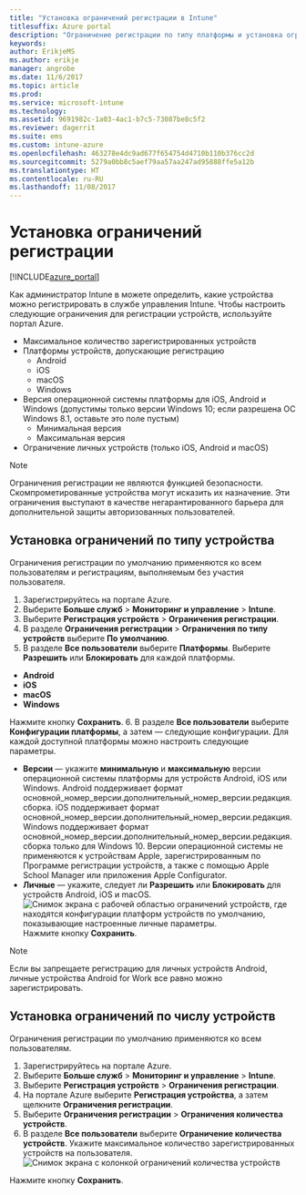 ```yaml
---
title: "Установка ограничений регистрации в Intune"
titlesuffix: Azure portal
description: "Ограничение регистрации по типу платформы и установка ограничения на регистрацию устройств в Intune. \""
keywords: 
author: ErikjeMS
ms.author: erikje
manager: angrobe
ms.date: 11/6/2017
ms.topic: article
ms.prod: 
ms.service: microsoft-intune
ms.technology: 
ms.assetid: 9691982c-1a03-4ac1-b7c5-73087be8c5f2
ms.reviewer: dagerrit
ms.suite: ems
ms.custom: intune-azure
ms.openlocfilehash: 463278e4dc9ad677f654754d4710b110b376cc2d
ms.sourcegitcommit: 5279a0bb8c5aef79aa57aa247ad95888ffe5a12b
ms.translationtype: HT
ms.contentlocale: ru-RU
ms.lasthandoff: 11/08/2017
---
```

# <a name="set-enrollment-restrictions"></a>Установка ограничений регистрации

[!INCLUDE[azure_portal](./includes/azure_portal.md)]

Как администратор Intune в можете определить, какие устройства можно регистрировать в службе управления Intune. Чтобы настроить следующие ограничения для регистрации устройств, используйте портал Azure.

- Максимальное количество зарегистрированных устройств
- Платформы устройств, допускающие регистрацию
  - Android
  - iOS
  - macOS
  - Windows
- Версия операционной системы платформы для iOS, Android и Windows (допустимы только версии Windows 10; если разрешена ОС Windows 8.1, оставьте это поле пустым)
  - Минимальная версия
  - Максимальная версия
- Ограничение личных устройств (только iOS, Android и macOS)

>[!NOTE]
>Ограничения регистрации не являются функцией безопасности. Скомпрометированные устройства могут исказить их назначение. Эти ограничения выступают в качестве негарантированного барьера для дополнительной защиты авторизованных пользователей.

## <a name="set-device-type-restrictions"></a>Установка ограничений по типу устройства
Ограничения регистрации по умолчанию применяются ко всем пользователям и регистрациям, выполняемым без участия пользователя.
1. Зарегистрируйтесь на портале Azure.
2. Выберите **Больше служб** > **Мониторинг и управление** > **Intune**.
3. Выберите **Регистрация устройств** > **Ограничения регистрации**.
4. В разделе **Ограничения регистрации** > **Ограничения по типу устройств** выберите **По умолчанию**.
5. В разделе **Все пользователи** выберите **Платформы**. Выберите **Разрешить** или **Блокировать** для каждой платформы.
  - **Android**
  - **iOS**
  - **macOS**
  - **Windows**

  Нажмите кнопку **Сохранить**.
6. В разделе **Все пользователи** выберите **Конфигурации платформы**, а затем — следующие конфигурации. Для каждой доступной платформы можно настроить следующие параметры.
  - **Версии** — укажите **минимальную** и **максимальную** версии операционной системы платформы для устройств Android, iOS или Windows. Android поддерживает формат основной_номер_версии.дополнительный_номер_версии.редакция.сборка. iOS поддерживает формат основной_номер_версии.дополнительный_номер_версии.редакция. Windows поддерживает формат основной_номер_версии.дополнительный_номер_версии.редакция.сборка только для Windows 10. Версии операционной системы не применяются к устройствам Apple, зарегистрированным по Программе регистрации устройств, а также с помощью Apple School Manager или приложения Apple Configurator. 
  - **Личные** — укажите, следует ли **Разрешить** или **Блокировать** для устройств Android, iOS и macOS.
  ![Снимок экрана с рабочей областью ограничений устройств, где находятся конфигурации платформ устройств по умолчанию, показывающие настроенные личные параметры.](media/device-restrictions-platform-configurations.png)
  Нажмите кнопку **Сохранить**.

>[!NOTE]
>Если вы запрещаете регистрацию для личных устройств Android, личные устройства Android for Work все равно можно зарегистрировать.

## <a name="set-device-limit-restrictions"></a>Установка ограничений по числу устройств
Ограничения регистрации по умолчанию применяются ко всем пользователям.
1. Зарегистрируйтесь на портале Azure.
2. Выберите **Больше служб** > **Мониторинг и управление** > **Intune**.
3. Выберите **Регистрация устройств** > **Ограничения регистрации**.
4. На портале Azure выберите **Регистрация устройства**, а затем щелкните **Ограничения регистрации**.
5. Выберите **Ограничения регистрации** > **Ограничения количества устройств**.
6. В разделе **Все пользователи** выберите **Ограничение количества устройств**. Укажите максимальное количество зарегистрированных устройств на пользователя.  
![Снимок экрана с колонкой ограничений количества устройств](./media/device-restrictions-limit.png)

  Нажмите кнопку **Сохранить**.
